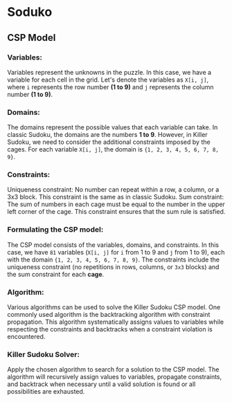 # Soduko

## CSP Model
### Variables: 
Variables represent the unknowns in the puzzle. In this case, we have a variable for each cell in the grid. Let's denote the variables as `X[i, j]`, where `i` represents the row number **(1 to 9)** and `j` represents the column number **(1 to 9)**.

### Domains: 
The domains represent the possible values that each variable can take. In classic Sudoku, the domains are the numbers **1 to 9**. However, in Killer Sudoku, we need to consider the additional constraints imposed by the cages. For each variable `X[i, j]`, the domain is `{1, 2, 3, 4, 5, 6, 7, 8, 9}`.

### Constraints:
Uniqueness constraint: No number can repeat within a row, a column, or a 3x3 block. This constraint is the same as in classic Sudoku.
Sum constraint: The sum of numbers in each cage must be equal to the number in the upper left corner of the cage. This constraint ensures that the sum rule is satisfied.

### Formulating the CSP model: 
The CSP model consists of the variables, domains, and constraints. In this case, we have `81` variables (`X[i, j]` for `i` from 1 to 9 and `j` from 1 to 9), each with the domain `{1, 2, 3, 4, 5, 6, 7, 8, 9}`. The constraints include the uniqueness constraint (no repetitions in rows, columns, or `3x3` blocks) and the sum constraint for each **cage**.


### Algorithm: 
Various algorithms can be used to solve the Killer Sudoku CSP model. One commonly used algorithm is the backtracking algorithm with constraint propagation. This algorithm systematically assigns values to variables while respecting the constraints and backtracks when a constraint violation is encountered.

### Killer Sudoku Solver: 
Apply the chosen algorithm to search for a solution to the CSP model. The algorithm will recursively assign values to variables, propagate constraints, and backtrack when necessary until a valid solution is found or all possibilities are exhausted.
